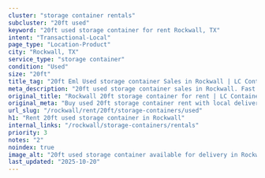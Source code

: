 ```yaml
---
cluster: "storage container rentals"
subcluster: "20ft used"
keyword: "20ft used storage container for rent Rockwall, TX"
intent: "Transactional-Local"
page_type: "Location-Product"
city: "Rockwall, TX"
service_type: "storage container"
condition: "Used"
size: "20ft"
title_tag: "20ft Eml Used storage container Sales in Rockwall | LC Container"
meta_description: "20ft used storage container sales in Rockwall. Fast delivery, competitive pricing. Serving storage containers area. Quote ID: 4RT. Call (214) 524-4168 for your free quote today."
original_title: "Rockwall 20ft storage container for rent | LC Container"
original_meta: "Buy used 20ft storage container rent with local delivery in Rockwall, TX. LC Container — local Since 2003. Request a fast quote today."
url_slug: "/rockwall/rent/20ft/storage-containers/used"
h1: "Rent 20ft used storage container in Rockwall"
internal_links: "/rockwall/storage-containers/rentals"
priority: 3
notes: "2"
noindex: true
image_alt: "20ft used storage container available for delivery in Rockwall"
last_updated: "2025-10-20"
---
```


<!-- TODO: Add unique city/inventory copy, images, and internal links here. -->
